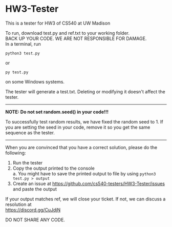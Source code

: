 # HW3-Tester
This is a tester for HW3 of CS540 at UW Madison  
  
To run, download test.py and ref.txt to your working folder.  
BACK UP YOUR CODE. WE ARE NOT RESPONSIBLE FOR DAMAGE.  
In a terminal, run 
```
python3 test.py
````
or 
```
py test.py
```
on some Windows systems.  
  
The tester will generate a test.txt. Deleting or modifying it doesn't affect the tester.

---
**NOTE: Do not set random.seed() in your code!!!**

To successfully test random results, we have fixed the random seed to 1.
If you are setting the seed in your code, remove it so you get the same sequence
as the tester.

---
  
When you are convinced that you have a correct solution, please do the following:  
1) Run the tester  
2) Copy the  output printed to the console  
  a. You might have to save the printed output to file by using ```python3 test.py > output```  
3) Create an issue at https://github.com/cs540-testers/HW3-Tester/issues and paste the output  
  
If your output matches ref, we will close your ticket. If not, we can discuss a resolution at  
https://discord.gg/CuJdjN  
  
DO NOT SHARE ANY CODE.
